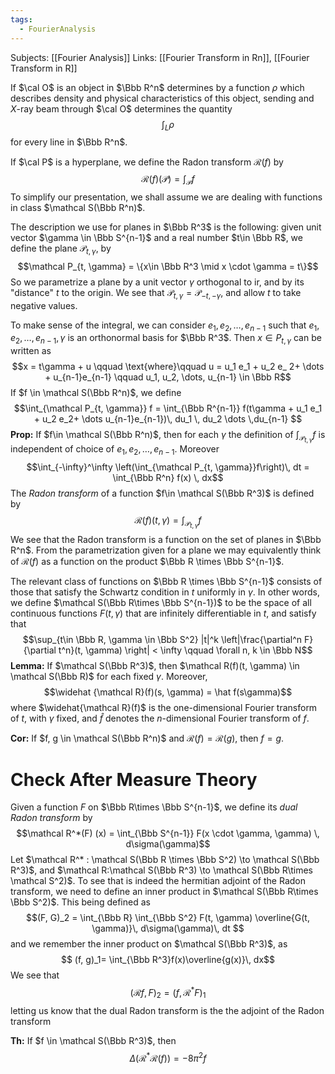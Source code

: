 ```yaml
---
tags:
  - FourierAnalysis
---
```

Subjects: [[Fourier Analysis]]
Links: [[Fourier Transform in Rn]], [[Fourier Transform in R]]

If $\cal O$ is an object in $\Bbb R^n$ determines by a function $\rho$ which describes density and physical characteristics of this object, sending and $X$-ray beam through $\cal O$ determines the quantity $$\int_L \rho$$for every line in $\Bbb R^n$. 

If $\cal P$ is a hyperplane, we define the Radon transform $\mathcal R(f)$ by $$\mathcal R(f)(\mathcal P)=\int_\mathcal P f$$To simplify our presentation, we shall assume we are dealing with functions in class $\mathcal S(\Bbb R^n)$. 

The description we use for planes in $\Bbb R^3$ is the following: given unit vector $\gamma \in \Bbb S^{n-1}$ and a real number $t\in \Bbb R$, we define the plane $\mathcal P_{t, \gamma}$, by $$\mathcal P_{t, \gamma} = \{x\in \Bbb R^3 \mid x \cdot \gamma = t\}$$So we parametrize a plane by a unit vector $\gamma$ orthogonal to ir, and by its "distance" $t$ to the origin. We see that $\mathcal P_{t, \gamma} = \mathcal P_{-t, -\gamma}$, and allow $t$ to take negative values.

To make sense of the integral, we can consider $e_1, e_2, \dots, e_{n-1}$ such that $e_1, e_2, \dots, e_{n-1}, \gamma$ is an orthonormal basis for $\Bbb R^3$. Then $x \in P_{t, \gamma}$ can be written as $$x = t\gamma + u \qquad \text{where}\qquad u = u_1 e_1 + u_2 e_ 2+ \dots + u_{n-1}e_{n-1} \qquad u_1, u_2, \dots, u_{n-1} \in \Bbb R$$
If $f \in \mathcal S(\Bbb R^n)$, we define $$\int_{\mathcal P_{t, \gamma}} f = \int_{\Bbb R^{n-1}} f(t\gamma + u_1 e_1 + u_2 e_2+ \dots u_{n-1}e_{n-1})\, du_1 \, du_2 \dots \,du_{n-1} $$
**Prop:** If $f\in \mathcal S(\Bbb R^n)$, then for each $\gamma$ the definition of $\int_{\mathcal P_{t, \gamma}}f$  is independent of choice of $e_1, e_2, \dots, e_{n-1}$. Moreover $$\int_{-\infty}^\infty \left(\int_{\mathcal P_{t, \gamma}}f\right)\, dt = \int_{\Bbb R^n} f(x) \, dx$$
The *Radon transform* of a function $f\in \mathcal S(\Bbb R^3)$ is defined by $$\mathcal R(f)(t, \gamma) = \int_{\mathcal P_{t, \gamma}} f$$
We see that the Radon transform is a function on the set of planes in $\Bbb R^n$. From the parametrization given for a plane we may equivalently think of $\mathcal R(f)$ as a function on the product $\Bbb R \times \Bbb S^{n-1}$. 

The relevant class of functions on $\Bbb R \times \Bbb S^{n-1}$ consists of those that satisfy the Schwartz condition in $t$ uniformly in $\gamma$. In other words, we define $\mathcal S(\Bbb R\times \Bbb S^{n-1})$ to be the space of all continuous functions $F(t, \gamma)$ that are infinitely differentiable in $t$, and satisfy that $$\sup_{t\in \Bbb R, \gamma \in \Bbb S^2} |t|^k \left|\frac{\partial^n F}{\partial t^n}(t, \gamma) \right| < \infty \qquad \forall n, k \in \Bbb N$$
**Lemma:** If $\mathcal S(\Bbb R^3)$, then $\mathcal R(f)(t, \gamma) \in \mathcal S(\Bbb R)$ for each fixed $\gamma$. Moreover, $$\widehat {\mathcal R}(f)(s, \gamma) = \hat f(s\gamma)$$where $\widehat{\mathcal R}(f)$ is the one-dimensional Fourier transform of $t$, with $\gamma$ fixed, and $\hat f$ denotes the $n$-dimensional Fourier transform of $f$.

**Cor:** If $f, g \in \mathcal S(\Bbb R^n)$ and $\mathcal R(f) = \mathcal R(g)$, then $f= g$.

# Check After Measure Theory

Given a function $F$ on $\Bbb R\times \Bbb S^{n-1}$, we define its *dual Radon transform* by $$\mathcal R^*(F) (x) = \int_{\Bbb S^{n-1}} F(x \cdot \gamma, \gamma) \, d\sigma(\gamma)$$
Let $\mathcal R^* : \mathcal S(\Bbb R \times \Bbb S^2) \to \mathcal S(\Bbb R^3)$, and $\mathcal R:\mathcal S(\Bbb R^3) \to \mathcal S(\Bbb R\times \mathcal S^2)$. To see that is indeed the hermitian adjoint of the Radon transform, we need to define an inner product in $\mathcal S(\Bbb R\times \Bbb S^2)$. This being defined as $$(F, G)_2 = \int_{\Bbb R} \int_{\Bbb S^2} F(t, \gamma) \overline{G(t, \gamma)}\, d\sigma(\gamma)\, dt $$and we remember the inner product on $\mathcal S(\Bbb R^3)$, as $$ (f, g)_1= \int_{\Bbb R^3}f(x)\overline{g(x)}\, dx$$
We see that $$(\mathcal R f, F)_2 = (f, \mathcal R^* F)_1$$
letting us know that the dual Radon transform is the the adjoint of the Radon transform

**Th:** If $f \in \mathcal S(\Bbb R^3)$, then $$ \Delta(\mathcal{R^* R}(f)) = -8\pi^2f$$